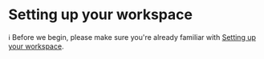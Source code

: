 [//]: <> (Author: Michael Smith)
[//]: <> (Date: May 25, 2020)

# Setting up your workspace

ℹ️ Before we begin, please make sure you're already familiar with [Setting up your workspace](https://zea.live/zea-engine/#/getting-started/development-setup).
